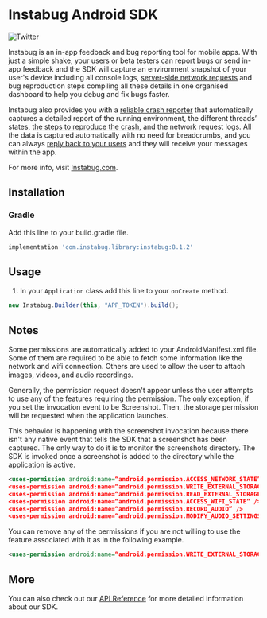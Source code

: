 # Instabug Android SDK

![Twitter](https://img.shields.io/badge/twitter-@Instabug-blue.svg)

Instabug is an in-app feedback and bug reporting tool for mobile apps. With just a simple shake, your users or beta testers can [report bugs](https://instabug.com/bug-reporting) or send in-app feedback and the SDK will capture an environment snapshot of your user's device including all console logs, [server-side network requests](https://instabug.com/network-logging) and bug reproduction steps compiling all these details in one organised dashboard to help you debug and fix bugs faster. 

Instabug also provides you with a [reliable crash reporter](https://instabug.com/crash-reporting) that automatically captures a detailed report of the running environment, the different threads’ states, [the steps to reproduce the crash](https://instabug.com/user-steps), and the network request logs. All the data is captured automatically with no need for breadcrumbs, and you can always [reply back to your users](https://instabug.com/in-app-chat) and they will receive your messages within the app.

For more info, visit [Instabug.com](https://www.instabug.com).

## Installation

### Gradle

Add this line to your build.gradle file.

```groovy
implementation 'com.instabug.library:instabug:8.1.2'
```

## Usage

1. In your `Application` class add this line to your `onCreate` method.

```java
new Instabug.Builder(this, "APP_TOKEN").build();
```

## Notes

Some permissions are automatically added to your AndroidManifest.xml file. Some of them are required to be able to fetch some information like the network and wifi connection. Others are used to allow the user to attach images, videos, and audio recordings.

Generally, the permission request doesn't appear unless the user attempts to use any of the features requiring the permission. The only exception, if you set the invocation event to be Screenshot. Then, the storage permission will be requested when the application launches.

This behavior is happening with the screenshot invocation because there isn't any native event that tells the SDK that a screenshot has been captured. The only way to do it is to monitor the screenshots directory. The SDK is invoked once a screenshot is added to the directory while the application is active.

```xml
<uses-permission android:name=“android.permission.ACCESS_NETWORK_STATE” />
<uses-permission android:name=“android.permission.WRITE_EXTERNAL_STORAGE” />
<uses-permission android:name=“android.permission.READ_EXTERNAL_STORAGE” />
<uses-permission android:name=“android.permission.ACCESS_WIFI_STATE” />
<uses-permission android:name=“android.permission.RECORD_AUDIO” />
<uses-permission android:name=“android.permission.MODIFY_AUDIO_SETTINGS” />
```

You can remove any of the permissions if you are not willing to use the feature associated with it as in the following example.

```xml
<uses-permission android:name=“android.permission.WRITE_EXTERNAL_STORAGE” tools:node=“remove”/>
```

## More

You can also check out our [API Reference](https://instabug.com/public/android-api-reference/com/instabug/library/Instabug.html) for more detailed information about our SDK.
